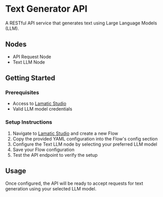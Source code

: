 # Text Generator API

A RESTful API service that generates text using Large Language Models (LLM).

## Nodes
- API Request Node
- Text LLM Node

## Getting Started

### Prerequisites
- Access to [Lamatic Studio](https://studio.lamatic.ai)
- Valid LLM model credentials

### Setup Instructions
1. Navigate to [Lamatic Studio](https://studio.lamatic.ai) and create a new Flow
2. Copy the provided YAML configuration into the Flow's config section
3. Configure the Text LLM node by selecting your preferred LLM model
4. Save your Flow configuration
5. Test the API endpoint to verify the setup

## Usage
Once configured, the API will be ready to accept requests for text generation using your selected LLM model.